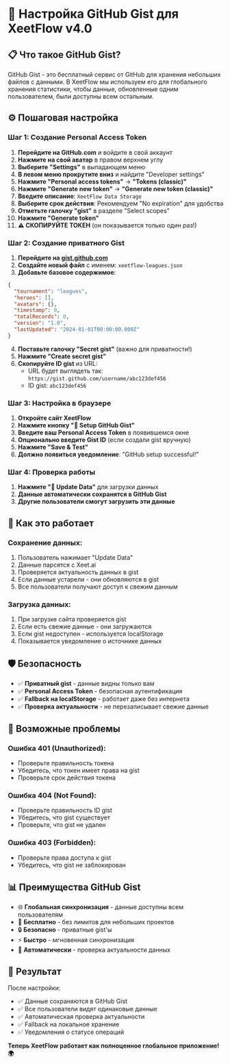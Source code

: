 # 🚀 Настройка GitHub Gist для XeetFlow v4.0

## 📋 Что такое GitHub Gist?

GitHub Gist - это бесплатный сервис от GitHub для хранения небольших файлов с данными. В XeetFlow мы используем его для глобального хранения статистики, чтобы данные, обновленные одним пользователем, были доступны всем остальным.

## ⚙️ Пошаговая настройка

### Шаг 1: Создание Personal Access Token

1. **Перейдите на GitHub.com** и войдите в свой аккаунт
2. **Нажмите на свой аватар** в правом верхнем углу
3. **Выберите "Settings"** в выпадающем меню
4. **В левом меню прокрутите вниз** и найдите "Developer settings"
5. **Нажмите "Personal access tokens"** → **"Tokens (classic)"**
6. **Нажмите "Generate new token"** → **"Generate new token (classic)"**
7. **Введите описание**: `XeetFlow Data Storage`
8. **Выберите срок действия**: Рекомендуем "No expiration" для удобства
9. **Отметьте галочку "gist"** в разделе "Select scopes"
10. **Нажмите "Generate token"**
11. **⚠️ СКОПИРУЙТЕ ТОКЕН** (он показывается только один раз!)

### Шаг 2: Создание приватного Gist

1. **Перейдите на [gist.github.com](https://gist.github.com)**
2. **Создайте новый файл** с именем: `xeetflow-leagues.json`
3. **Добавьте базовое содержимое**:
```json
{
  "tournament": "leagues",
  "heroes": [],
  "avatars": {},
  "timestamp": 0,
  "totalRecords": 0,
  "version": "1.0",
  "lastUpdated": "2024-01-01T00:00:00.000Z"
}
```
4. **Поставьте галочку "Secret gist"** (важно для приватности!)
5. **Нажмите "Create secret gist"**
6. **Скопируйте ID gist** из URL:
   - URL будет выглядеть так: `https://gist.github.com/username/abc123def456`
   - ID gist: `abc123def456`

### Шаг 3: Настройка в браузере

1. **Откройте сайт XeetFlow**
2. **Нажмите кнопку "🔗 Setup GitHub Gist"**
3. **Введите ваш Personal Access Token** в появившемся окне
4. **Опционально введите Gist ID** (если создали gist вручную)
5. **Нажмите "Save & Test"**
6. **Должно появиться уведомление**: "GitHub setup successful!"

### Шаг 4: Проверка работы

1. **Нажмите "🔄 Update Data"** для загрузки данных
2. **Данные автоматически сохранятся в GitHub Gist**
3. **Другие пользователи смогут загрузить эти данные**

## 🔄 Как это работает

### Сохранение данных:
1. Пользователь нажимает "Update Data"
2. Данные парсятся с Xeet.ai
3. Проверяется актуальность данных в gist
4. Если данные устарели - они обновляются в gist
5. Все пользователи получают доступ к свежим данным

### Загрузка данных:
1. При загрузке сайта проверяется gist
2. Если есть свежие данные - они загружаются
3. Если gist недоступен - используется localStorage
4. Показывается уведомление о источнике данных

## 🛡️ Безопасность

- ✅ **Приватный gist** - данные видны только вам
- ✅ **Personal Access Token** - безопасная аутентификация
- ✅ **Fallback на localStorage** - работает даже без интернета
- ✅ **Проверка актуальности** - не перезаписывает свежие данные

## 🚨 Возможные проблемы

### Ошибка 401 (Unauthorized):
- Проверьте правильность токена
- Убедитесь, что токен имеет права на gist
- Проверьте срок действия токена

### Ошибка 404 (Not Found):
- Проверьте правильность ID gist
- Убедитесь, что gist существует
- Проверьте, что gist не удален

### Ошибка 403 (Forbidden):
- Проверьте права доступа к gist
- Убедитесь, что gist не заблокирован

## 📊 Преимущества GitHub Gist

- 🌐 **Глобальная синхронизация** - данные доступны всем пользователям
- 💾 **Бесплатно** - без лимитов для небольших проектов
- 🔒 **Безопасно** - приватные gist'ы
- ⚡ **Быстро** - мгновенная синхронизация
- 🔄 **Автоматически** - проверка актуальности данных

## 🎯 Результат

После настройки:
- ✅ Данные сохраняются в GitHub Gist
- ✅ Все пользователи видят одинаковые данные
- ✅ Автоматическая проверка актуальности
- ✅ Fallback на локальное хранение
- ✅ Уведомления о статусе операций

**Теперь XeetFlow работает как полноценное глобальное приложение! 🌍**
